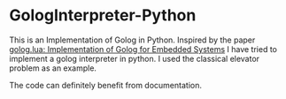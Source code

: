 # GologInterpreter-Python

This is an Implementation of Golog in Python.
Inspired by the paper [golog.lua: Implementation of Golog for Embedded Systems](https://drops.dagstuhl.de/opus/volltexte/2010/2631/pdf/10081.Ferrein.2631.pdf) I have tried to implement a golog interpreter in python.
I used the classical elevator problem as an example.

The code can definitely benefit from documentation.
